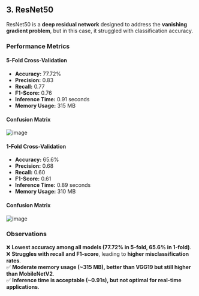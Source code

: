 ## 3. ResNet50  

ResNet50 is a **deep residual network** designed to address the **vanishing gradient problem**, but in this case, it struggled with classification accuracy.

### **Performance Metrics**  
#### **5-Fold Cross-Validation**  
- **Accuracy:** 77.72%  
- **Precision:** 0.83  
- **Recall:** 0.77  
- **F1-Score:** 0.76  
- **Inference Time:** 0.91 seconds  
- **Memory Usage:** 315 MB  

#### **Confusion Matrix**
![image](https://github.com/user-attachments/assets/20ae864f-ccdb-40c5-8737-bc3d8458220c)


#### **1-Fold Cross-Validation**  
- **Accuracy:** 65.6%  
- **Precision:** 0.68  
- **Recall:** 0.60  
- **F1-Score:** 0.61  
- **Inference Time:** 0.89 seconds  
- **Memory Usage:** 310 MB  

#### **Confusion Matrix**
![image](https://github.com/user-attachments/assets/a28d2689-9852-43a1-9d44-f581681fde04)

### **Observations**  
❌ **Lowest accuracy among all models (77.72% in 5-fold, 65.6% in 1-fold)**.  
❌ **Struggles with recall and F1-score**, leading to **higher misclassification rates**.  
✅ **Moderate memory usage (~315 MB), better than VGG19 but still higher than MobileNetV2**.  
✅ **Inference time is acceptable (~0.91s), but not optimal for real-time applications**.  

